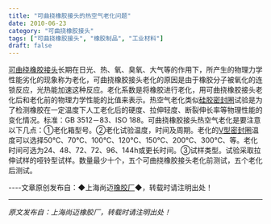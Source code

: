 ```yaml
---
title: "可曲挠橡胶接头的热空气老化问题"
date: 2010-06-23
category: "可曲挠橡胶接头"
tags: ["可曲挠橡胶接头", "橡胶制品", "工业材料"]
draft: false
---
```


[可曲挠橡胶接头](http://www.smpolymer.com/kequnaoxiangjiaojietou/)长期在日光、热、氧、臭氧、大气等的作用下，所产生的物理力学性能劣化的现象称为老化，可曲挠橡胶接头老化的原因是由于橡胶分子被氧化的连锁反应，光热能加速这种反应。老化系数是将橡胶进行老化，用可曲挠橡胶接头老化后和老化前的物理力学性能的比值来表示。热空气老化类似[硅胶密封圈](http://www.smpolymer.com/)试验是为了检测橡胶在一定温度下人工老化后的硬度、拉伸轻度、断裂伸长率等物理性能的变化情况。标准：GB 3512－83、ISO 188。可曲挠橡胶接头热空气老化是要注意以下几点：①老化箱型号。②老化试验温度，时间及周期。老化的[V型密封圈](http://www.smpolymer.com/)温度可以选择50℃、70℃、100℃、120℃、150℃、200℃、300℃、等。老化时间可选为24、48、72、72、96、144h或更长时间。③试样类型。试验采取拉伸试样的哑铃型试样。数量最少十个，五个可曲挠橡胶接头老化前测试，五个老化后测试。 

----文章原创发布自：◆上海尚迈[橡胶厂](http://www.smpolymer.com/)◆，转载时请注明出处！

---

*原文发布自：上海尚迈橡胶厂，转载时请注明出处！*
